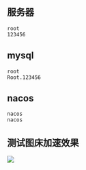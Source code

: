 ## 服务器

```
root
123456
```

## mysql

```
root
Root.123456
```

## nacos

```
nacos
nacos
```



## 测试图床加速效果

![](https://cdn.jsdelivr.net/gh/Q10Viking/jsDelivrImagesTests/202206061524364.png)

